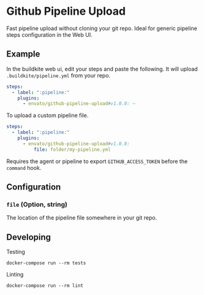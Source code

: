 # Github Pipeline Upload

Fast pipeline upload without cloning your git repo. Ideal for generic pipeline steps configuration in the Web UI.

## Example

In the buildkite web ui, edit your steps and paste the following. It will upload `.buildkite/pipeline.yml` from your repo.

```yml
steps:
  - label: ":pipeline:"
    plugins:
      - envato/github-pipeline-upload#v1.0.0: ~
```

To upload a custom pipeline file.

```yml
steps:
  - label: ":pipeline:"
    plugins:
      - envato/github-pipeline-upload#v1.0.0:
          file: folder/my-pipeline.yml
```

Requires the agent or pipeline to export `GITHUB_ACCESS_TOKEN` before the `command` hook.

## Configuration

### `file` (Option, string)

The location of the pipeline file somewhere in your git repo.

## Developing

Testing

```shell
docker-compose run --rm tests
```

Linting

```shell
docker-compose run --rm lint
```
